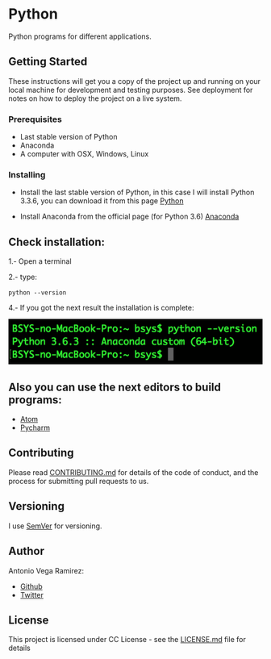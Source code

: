 # Python

Python programs for different applications.

## Getting Started

These instructions will get you a copy of the project up and running on your local machine for development and testing purposes. See deployment for notes on how to deploy the project on a live system.

### Prerequisites

* Last stable version of Python
* Anaconda
* A computer with OSX, Windows, Linux

### Installing

* Install the last stable version of Python, in this case I will install Python 3.3.6, you can download it from this page [Python](https://www.python.org/downloads/)

* Install Anaconda from the official page (for Python 3.6) [Anaconda](https://www.anaconda.com/download/#macos)

## Check installation:

1.- Open a terminal

2.- type:

    python --version

4.- If you got the next result the installation is complete:

![alt text](https://github.com/totovr/Python/blob/master/Images/version%20.png)

## Also you can use the next editors to build programs:

* [Atom](https://atom.io/)
* [Pycharm](https://www.jetbrains.com/pycharm/)

## Contributing

Please read [CONTRIBUTING.md](https://github.com/totovr/Processing/blob/master/CONTRIBUTING.md) for details of the code of conduct, and the process for submitting pull requests to us.

## Versioning

I use [SemVer](http://semver.org/) for versioning.

## Author

Antonio Vega Ramirez:

* [Github](https://github.com/totovr)
* [Twitter](https://twitter.com/SpainDice)

## License

This project is licensed under CC License - see the [LICENSE.md](https://creativecommons.org/licenses/by/4.0/) file for details
